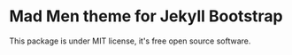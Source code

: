 Mad Men theme for Jekyll Bootstrap
==========================

This package is under MIT license, it's free open source software.